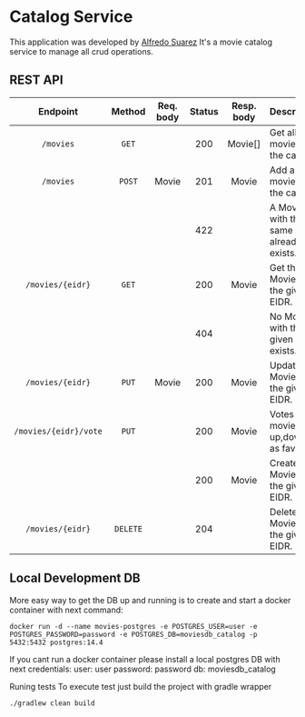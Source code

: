 # Catalog Service

This application was developed by [Alfredo Suarez](https://github.com/sibokdev)
It's a movie catalog service to manage all crud operations.

## REST API

|       Endpoint	       |  Method  | Req. body | Status | Resp. body | Description    		   	                      |
|:---------------------:|:--------:|:---------:|:------:|:----------:|:-------------------------------------------|
|       `/movies`       |  `GET`   |           |  200   |  Movie[]   | Get all the movies in the catalog.         |
|       `/movies`       |  `POST`  |   Movie   |  201   |   Movie    | Add a new movie to the catalog.            |
|                       |          |           |  422   |            | A Movie with the same EIDR already exists. |
|   `/movies/{eidr}`    |  `GET`   |           |  200   |   Movie    | Get the Movie with the given EIDR.         |
|                       |          |           |  404   |            | No Movie with the given EIDR exists.       |
|   `/movies/{eidr}`    |  `PUT`   |   Movie   |  200   |   Movie    | Update the Movie with the given EIDR.      |
| `/movies/{eidr}/vote` |  `PUT`   |           |  200   |   Movie    | Votes a movie up,down or as favorite.      |
|                       |          |           |  200   |   Movie    | Create a Movie with the given EIDR.        |
|   `/movies/{eidr}`    | `DELETE` |           |  204   |            | Delete the Movie with the given EIDR.      |


## Local Development DB
More easy way to get the DB up and running is to create and start a docker container with next command:
```
docker run -d --name movies-postgres -e POSTGRES_USER=user -e POSTGRES_PASSWORD=password -e POSTGRES_DB=moviesdb_catalog -p 5432:5432 postgres:14.4
```

If you cant run a docker container please install a local postgres DB with next credentials:
user: user
password: password
db: moviesdb_catalog

Runing tests
To execute test just build the project with gradle wrapper
```
./gradlew clean build
```